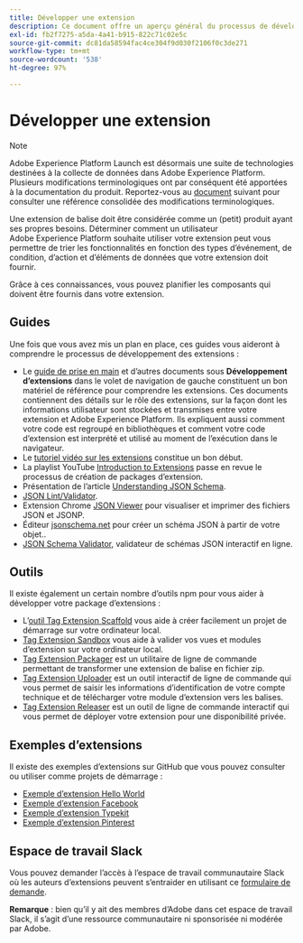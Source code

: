 ```yaml
---
title: Développer une extension
description: Ce document offre un aperçu général du processus de développement dʼune extension de balise et contient des liens vers dʼautres documents présentant des processus plus détaillés.
exl-id: fb2f7275-a5da-4a41-b915-822c71c02e5c
source-git-commit: dc81da58594fac4ce304f9d030f2106f0c3de271
workflow-type: tm+mt
source-wordcount: '538'
ht-degree: 97%

---
```


# Développer une extension

>[!NOTE]
>
>Adobe Experience Platform Launch est désormais une suite de technologies destinées à la collecte de données dans Adobe Experience Platform. Plusieurs modifications terminologiques ont par conséquent été apportées à la documentation du produit. Reportez-vous au [document](../../term-updates.md) suivant pour consulter une référence consolidée des modifications terminologiques.

Une extension de balise doit être considérée comme un (petit) produit ayant ses propres besoins. Déterminer comment un utilisateur Adobe Experience Platform souhaite utiliser votre extension peut vous permettre de trier les fonctionnalités en fonction des types d’événement, de condition, d’action et d’éléments de données que votre extension doit fournir.

Grâce à ces connaissances, vous pouvez planifier les composants qui doivent être fournis dans votre extension.

## Guides

Une fois que vous avez mis un plan en place, ces guides vous aideront à comprendre le processus de développement des extensions :

* Le [guide de prise en main](../getting-started.md) et dʼautres documents sous **Développement dʼextensions** dans le volet de navigation de gauche constituent un bon matériel de référence pour comprendre les extensions. Ces documents contiennent des détails sur le rôle des extensions, sur la façon dont les informations utilisateur sont stockées et transmises entre votre extension et Adobe Experience Platform. Ils expliquent aussi comment votre code est regroupé en bibliothèques et comment votre code d’extension est interprété et utilisé au moment de l’exécution dans le navigateur.
* Le [tutoriel vidéo sur les extensions](https://youtu.be/rxjtC9o4rl0) constitue un bon début.
* La playlist YouTube [Introduction to Extensions](https://www.youtube.com/playlist?list=PLOdw8u2F8CIgynzKrPEwCPuDxzHW1WP5m) passe en revue le processus de création de packages d’extension.
* Présentation de l’article [Understanding JSON Schema](https://spacetelescope.github.io/understanding-json-schema/index.html#).
* [JSON Lint/Validator](https://jsonlint.com/).
* Extension Chrome [JSON Viewer](https://chrome.google.com/webstore/detail/json-viewer/gbmdgpbipfallnflgajpaliibnhdgobh) pour visualiser et imprimer des fichiers JSON et JSONP.
* Éditeur [jsonschema.net](https://jsonschema.net/#/editor) pour créer un schéma JSON à partir de votre objet..
* [JSON Schema Validator](https://www.jsonschemavalidator.net), validateur de schémas JSON interactif en ligne.

## Outils

Il existe également un certain nombre d’outils npm pour vous aider à développer votre package d’extensions :

* Lʼ[outil Tag Extension Scaffold](https://www.npmjs.com/package/@adobe/reactor-scaffold) vous aide à créer facilement un projet de démarrage sur votre ordinateur local.
* [Tag Extension Sandbox](https://www.npmjs.com/package/@adobe/reactor-sandbox) vous aide à valider vos vues et modules dʼextension sur votre ordinateur local.
* [Tag Extension Packager](https://www.npmjs.com/package/@adobe/reactor-packager) est un utilitaire de ligne de commande permettant de transformer une extension de balise en fichier zip.
* [Tag Extension Uploader](https://www.npmjs.com/package/@adobe/reactor-uploader) est un outil interactif de ligne de commande qui vous permet de saisir les informations dʼidentification de votre compte technique et de télécharger votre module dʼextension vers les balises.
* [Tag Extension Releaser](https://www.npmjs.com/package/@adobe/reactor-releaser) est un outil de ligne de commande interactif qui vous permet de déployer votre extension pour une disponibilité privée.

## Exemples d’extensions

Il existe des exemples dʼextensions sur GitHub que vous pouvez consulter ou utiliser comme projets de démarrage :

* [Exemple d’extension Hello World](https://github.com/adobe/reactor-helloworld-extension)
* [Exemple d’extension Facebook](https://github.com/Adobe-Marketing-Cloud-Activation/extension-facebookpixel)
* [Exemple d’extension Typekit](https://github.com/jeffchasin/extension-typekit)
* [Exemple d’extension Pinterest](https://github.com/jeffchasin/extension-pinterest)

## Espace de travail Slack

Vous pouvez demander lʼaccès à lʼespace de travail communautaire Slack où les auteurs dʼextensions peuvent sʼentraider en utilisant ce [formulaire de demande](https://docs.google.com/forms/d/e/1FAIpQLScq1m63YkDrRpvPLhzUqtfoleWiDDTTXZsSivIXRfFdlSMzpQ/viewform).

**Remarque** : bien quʼil y ait des membres dʼAdobe dans cet espace de travail Slack, il sʼagit dʼune ressource communautaire ni sponsorisée ni modérée par Adobe.
